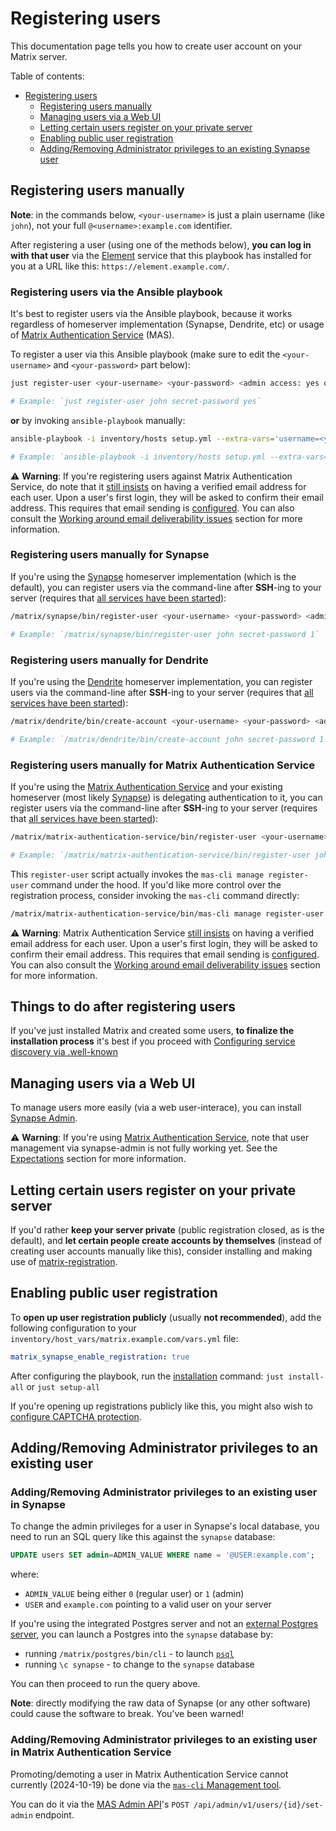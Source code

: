 # Registering users

This documentation page tells you how to create user account on your Matrix server.

Table of contents:

- [Registering users](#registering-users)
	- [Registering users manually](#registering-users-manually)
	- [Managing users via a Web UI](#managing-users-via-a-web-ui)
	- [Letting certain users register on your private server](#letting-certain-users-register-on-your-private-server)
	- [Enabling public user registration](#enabling-public-user-registration)
	- [Adding/Removing Administrator privileges to an existing Synapse user](#addingremoving-administrator-privileges-to-an-existing-synapse-user)


## Registering users manually

**Note**: in the commands below, `<your-username>` is just a plain username (like `john`), not your full `@<username>:example.com` identifier.

After registering a user (using one of the methods below), **you can log in with that user** via the [Element](configuring-playbook-client-element.md) service that this playbook has installed for you at a URL like this: `https://element.example.com/`.

### Registering users via the Ansible playbook

It's best to register users via the Ansible playbook, because it works regardless of homeserver implementation (Synapse, Dendrite, etc) or usage of [Matrix Authentication Service](configuring-playbook-matrix-authentication-service.md) (MAS).

To register a user via this Ansible playbook (make sure to edit the `<your-username>` and `<your-password>` part below):

```sh
just register-user <your-username> <your-password> <admin access: yes or no>

# Example: `just register-user john secret-password yes`
```

**or** by invoking `ansible-playbook` manually:

```sh
ansible-playbook -i inventory/hosts setup.yml --extra-vars='username=<your-username> password=<your-password> admin=<yes|no>' --tags=register-user

# Example: `ansible-playbook -i inventory/hosts setup.yml --extra-vars='username=john password=secret-password admin=yes' --tags=register-user`
```

⚠ **Warning**: If you're registering users against Matrix Authentication Service, do note that it [still insists](https://github.com/element-hq/matrix-authentication-service/issues/1505) on having a verified email address for each user. Upon a user's first login, they will be asked to confirm their email address. This requires that email sending is [configured](./configuring-playbook-email.md). You can also consult the [Working around email deliverability issues](./configuring-playbook-matrix-authentication-service.md#working-around-email-deliverability-issues) section for more information.

### Registering users manually for Synapse

If you're using the [Synapse](configuring-playbook-synapse.md) homeserver implementation (which is the default), you can register users via the command-line after **SSH**-ing to your server (requires that [all services have been started](#starting-the-services)):

```sh
/matrix/synapse/bin/register-user <your-username> <your-password> <admin access: 0 or 1>

# Example: `/matrix/synapse/bin/register-user john secret-password 1`
```

### Registering users manually for Dendrite

If you're using the [Dendrite](./configuring-playbook-dendrite.md) homeserver implementation, you can register users via the command-line after **SSH**-ing to your server (requires that [all services have been started](#starting-the-services)):

```sh
/matrix/dendrite/bin/create-account <your-username> <your-password> <admin access: 0 or 1>

# Example: `/matrix/dendrite/bin/create-account john secret-password 1`
```

### Registering users manually for Matrix Authentication Service

If you're using the [Matrix Authentication Service](./configuring-playbook-matrix-authentication-service.md) and your existing homeserver (most likely [Synapse](./configuring-playbook-synapse.md)) is delegating authentication to it, you can register users via the command-line after **SSH**-ing to your server (requires that [all services have been started](#starting-the-services)):

```sh
/matrix/matrix-authentication-service/bin/register-user <your-username> <your-password> <admin access: 0 or 1>

# Example: `/matrix/matrix-authentication-service/bin/register-user john secret-password 1`
```

This `register-user` script actually invokes the `mas-cli manage register-user` command under the hood. If you'd like more control over the registration process, consider invoking the `mas-cli` command directly:

```sh
/matrix/matrix-authentication-service/bin/mas-cli manage register-user --help
```

⚠ **Warning**: Matrix Authentication Service [still insists](https://github.com/element-hq/matrix-authentication-service/issues/1505) on having a verified email address for each user. Upon a user's first login, they will be asked to confirm their email address. This requires that email sending is [configured](./configuring-playbook-email.md). You can also consult the [Working around email deliverability issues](./configuring-playbook-matrix-authentication-service.md#working-around-email-deliverability-issues) section for more information.


## Things to do after registering users

If you've just installed Matrix and created some users, **to finalize the installation process** it's best if you proceed with [Configuring service discovery via .well-known](configuring-well-known.md)


## Managing users via a Web UI

To manage users more easily (via a web user-interace), you can install [Synapse Admin](configuring-playbook-synapse-admin.md).

⚠ **Warning**: If you're using [Matrix Authentication Service](configuring-playbook-matrix-authentication-service.md), note that user management via synapse-admin is not fully working yet. See the [Expectations](configuring-playbook-matrix-authentication-service.md#expectations) section for more information.


## Letting certain users register on your private server

If you'd rather **keep your server private** (public registration closed, as is the default), and **let certain people create accounts by themselves** (instead of creating user accounts manually like this), consider installing and making use of [matrix-registration](configuring-playbook-matrix-registration.md).


## Enabling public user registration

To **open up user registration publicly** (usually **not recommended**), add the following configuration to your `inventory/host_vars/matrix.example.com/vars.yml` file:

```yaml
matrix_synapse_enable_registration: true
```

After configuring the playbook, run the [installation](installing.md) command: `just install-all` or `just setup-all`

If you're opening up registrations publicly like this, you might also wish to [configure CAPTCHA protection](configuring-captcha.md).


## Adding/Removing Administrator privileges to an existing user

### Adding/Removing Administrator privileges to an existing user in Synapse

To change the admin privileges for a user in Synapse's local database, you need to run an SQL query like this against the `synapse` database:

```sql
UPDATE users SET admin=ADMIN_VALUE WHERE name = '@USER:example.com';
```

where:

- `ADMIN_VALUE` being either `0` (regular user) or `1` (admin)
- `USER` and `example.com` pointing to a valid user on your server

If you're using the integrated Postgres server and not an [external Postgres server](configuring-playbook-external-postgres.md), you can launch a Postgres into the `synapse` database by:

- running `/matrix/postgres/bin/cli` - to launch [`psql`](https://www.postgresql.org/docs/current/app-psql.html)
- running `\c synapse` - to change to the `synapse` database

You can then proceed to run the query above.

**Note**: directly modifying the raw data of Synapse (or any other software) could cause the software to break. You've been warned!

### Adding/Removing Administrator privileges to an existing user in Matrix Authentication Service

Promoting/demoting a user in Matrix Authentication Service cannot currently (2024-10-19) be done via the [`mas-cli` Management tool](./configuring-playbook-matrix-authentication-service.md#management).

You can do it via the [MAS Admin API](https://element-hq.github.io/matrix-authentication-service/api/index.html)'s `POST /api/admin/v1/users/{id}/set-admin` endpoint.
